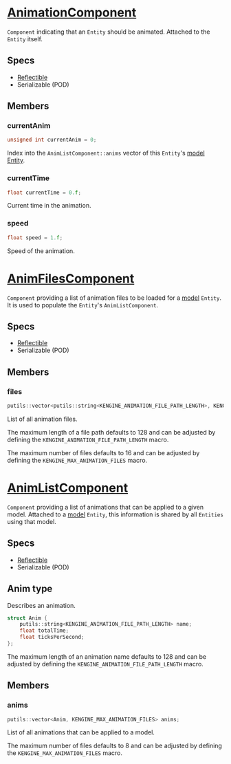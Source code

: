 # [AnimationComponent](AnimationComponent.hpp)

`Component` indicating that an `Entity` should be animated.
Attached to the `Entity` itself.

## Specs

* [Reflectible](https://github.com/phisko/putils/blob/master/reflection.md)
* Serializable (POD)

## Members

### currentAnim

```cpp
unsigned int currentAnim = 0;
```

Index into the `AnimListComponent::anims` vector of this `Entity`'s [model Entity](ModelComponent.md).

### currentTime

```cpp
float currentTime = 0.f;
```

Current time in the animation.

### speed

```cpp
float speed = 1.f;
```

Speed of the animation.

# [AnimFilesComponent](AnimationComponent.hpp)

`Component` providing a list of animation files to be loaded for a [model](ModelComponent.md) `Entity`.
It is used to populate the `Entity`'s `AnimListComponent`.

## Specs

* [Reflectible](https://github.com/phisko/putils/blob/master/reflection.md)
* Serializable (POD)

## Members

### files

```cpp
putils::vector<putils::string<KENGINE_ANIMATION_FILE_PATH_LENGTH>, KENGINE_MAX_ANIMATION_FILES> files;
```

List of all animation files.

The maximum length of a file path defaults to 128 and can be adjusted by defining the `KENGINE_ANIMATION_FILE_PATH_LENGTH` macro.

The maximum number of files defaults to 16 and can be adjusted by defining the `KENGINE_MAX_ANIMATION_FILES` macro.

# [AnimListComponent](AnimationComponent.hpp)

`Component` providing a list of animations that can be applied to a given model.
Attached to a [model](ModelComponent.md) `Entity`, this information is shared by all `Entities` using that model.

## Specs

* [Reflectible](https://github.com/phisko/putils/blob/master/reflection.md)
* Serializable (POD)

## Anim type

Describes an animation.

```cpp
struct Anim {
    putils::string<KENGINE_ANIMATION_FILE_PATH_LENGTH> name;
    float totalTime;
    float ticksPerSecond;
};
```

The maximum length of an animation name defaults to 128 and can be adjusted by defining the `KENGINE_ANIMATION_FILE_PATH_LENGTH` macro.

## Members

### anims

```cpp
putils::vector<Anim, KENGINE_MAX_ANIMATION_FILES> anims;
```

List of all animations that can be applied to a model.

The maximum number of files defaults to 8 and can be adjusted by defining the `KENGINE_MAX_ANIMATION_FILES` macro.